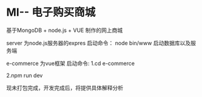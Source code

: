 # MI-- 电子购买商城
基于MongoDB + node.js + VUE 制作的网上商城

server 为node.js服务器的expres
启动命令： node bin/www 启动数据库以及服务端

e-commerce 为vue框架
启动命令:
1.cd e-commerce

2.npm run dev


现未打包完成，开发完成后，将提供具体解释分析
